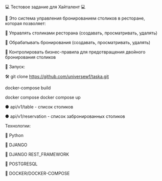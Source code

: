💻 Тестовое задание для Хайталент 💻

📌 Это система управления бронированием столиков в ресторане, которая позволяет:

📌 Управлять столиками ресторана (создавать, просматривать, удалять)

📌 Обрабатывать бронирования (создавать, просматривать, удалять)

📌 Контролировать бизнес-правила для предотвращения двойного бронирования столиков

🚀 Запуск:

🛠️ git clone https://github.com/universewf/taska.git

 docker-compose build
 
 docker compose  docker compose up 

● api/v1/table - список столиков

● api/v1/reservation - список забронированных столиков 

Технологии:

🐍 Python 

🚂 DJANGO

📡 DJANGO REST_FRAMEWORK

🐘 POSTGRESQL

🐳 DOCKER/DOCKER-COMPOSE

